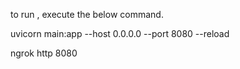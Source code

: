 to run , execute the below command.

uvicorn main:app --host 0.0.0.0 --port 8080 --reload

ngrok http 8080

